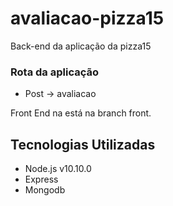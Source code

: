 # avaliacao-pizza15

Back-end da aplicação da pizza15 

### Rota da aplicação

- Post -> avaliacao 

Front End na está na branch front.

## Tecnologias Utilizadas

- Node.js v10.10.0
- Express
- Mongodb